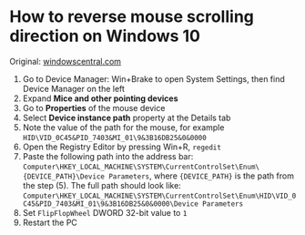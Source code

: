# How to reverse mouse scrolling direction on Windows 10
Original: [windowscentral.com](https://windowscentral.com/how-reverse-scrolling-direction-windows-10)

1. Go to Device Manager: Win+Brake to open System Settings, then find Device Manager on the left
2. Expand **Mice and other pointing devices**
3. Go to **Properties** of the mouse device
4. Select **Device instance path** property at the Details tab
5. Note the value of the path for the mouse, for example `HID\VID_0C45&PID_7403&MI_01\9&3B16DB25&0&0000`
6. Open the Registry Editor by pressing Win+R, `regedit`
7. Paste the following path into the address bar: `Computer\HKEY_LOCAL_MACHINE\SYSTEM\CurrentControlSet\Enum\{DEVICE_PATH}\Device Parameters`, where `{DEVICE_PATH}` is the path from the step (5). The full path should look like: `Computer\HKEY_LOCAL_MACHINE\SYSTEM\CurrentControlSet\Enum\HID\VID_0C45&PID_7403&MI_01\9&3B16DB25&0&0000\Device Parameters`
8. Set `FlipFlopWheel` DWORD 32-bit value to `1`
9. Restart the PC
